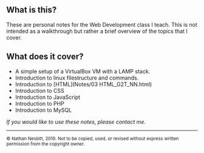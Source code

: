 ## What is this?
These are personal notes for the Web Development class I teach. 
This is not intended as a walkthrough but rather a brief overview of the topics that I cover.

## What does it cover? 
- A simple setup of a VirtualBox VM with a LAMP stack.  
- Introduction to linux filestructure and commands.
- Introduction to [HTML](Notes/03 HTML_G2T_NN.html)
- Introduction to CSS
- Introduction to JavaScript
- Introduction to PHP
- Introduction to MySQL

*If you would like to use these notes, please contact me.* 

---
<small>© Nathan Nesbitt, 2019. Not to be copied, used, or revised without express written permission from the copyright owner.</small>

